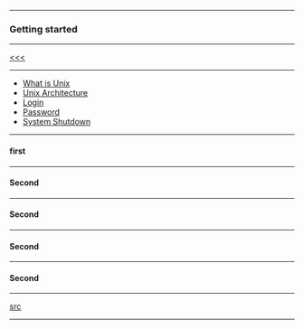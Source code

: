 
---

### Getting started

---

[<<<](https://github.com/ttltrk/ELSE/blob/master/SHELL/BUM/BUM.MD)

---

* <a href="#01">What is Unix</a>
* <a href="#02">Unix Architecture</a>
* <a href="#03">Login</a>
* <a href="#04">Password</a>
* <a href="#05">System Shutdown</a>

---

<h4 id="01">first</h4>

---

<h4 id="02">Second</h4>

---

<h4 id="03">Second</h4>

---

<h4 id="04">Second</h4>

---

<h4 id="05">Second</h4>

---

[src](https://www.tutorialspoint.com/unix/unix-getting-started.htm)

---
